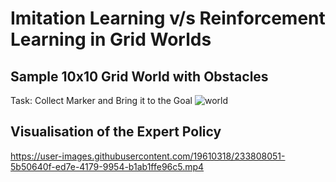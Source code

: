 # Imitation Learning v/s Reinforcement Learning in Grid Worlds

## Sample 10x10 Grid World with Obstacles
Task: Collect Marker and Bring it to the Goal
![world](https://user-images.githubusercontent.com/19610318/233808029-d9f88a99-cd08-4080-bd4a-0688ee643737.png)

## Visualisation of the Expert Policy
https://user-images.githubusercontent.com/19610318/233808051-5b50640f-ed7e-4179-9954-b1ab1ffe96c5.mp4

